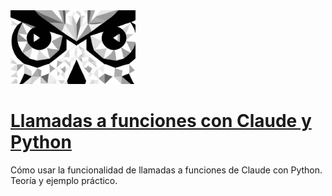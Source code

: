 <img src="../logo.png" alt="logo" width="200"/>

# [Llamadas a funciones con Claude y Python](https://ojosdemochuelo.net/llamadas-a-funciones-con-claude-y-python/)

Cómo usar la funcionalidad de llamadas a funciones de Claude con Python. Teoría y ejemplo práctico.
